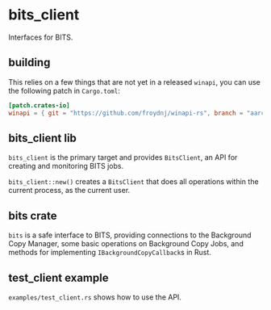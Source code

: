 bits\_client
============

Interfaces for BITS.

building
--------

This relies on a few things that are not yet in a released `winapi`, you can use the following patch in `Cargo.toml`:

```toml
[patch.crates-io]
winapi = { git = "https://github.com/froydnj/winapi-rs", branch = "aarch64" }
```

bits\_client lib
---------------

`bits_client` is the primary target and provides `BitsClient`, an API for creating and monitoring BITS jobs.

`bits_client::new()` creates a `BitsClient` that does all operations within the current process, as the current user.

bits crate
----------

`bits` is a safe interface to BITS, providing connections to the
Background Copy Manager, some basic operations on Background Copy Jobs, and
methods for implementing `IBackgroundCopyCallback`s in Rust.

test\_client example
-------------------

`examples/test_client.rs` shows how to use the API.
